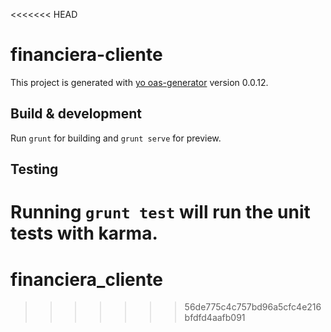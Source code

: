 <<<<<<< HEAD
# financiera-cliente

This project is generated with [yo oas-generator](https://github.com/fabianLeon/oas)
version 0.0.12.

## Build & development

Run `grunt` for building and `grunt serve` for preview.

## Testing

Running `grunt test` will run the unit tests with karma.
=======
# financiera_cliente
>>>>>>> 56de775c4c757bd96a5cfc4e216bfdfd4aafb091
